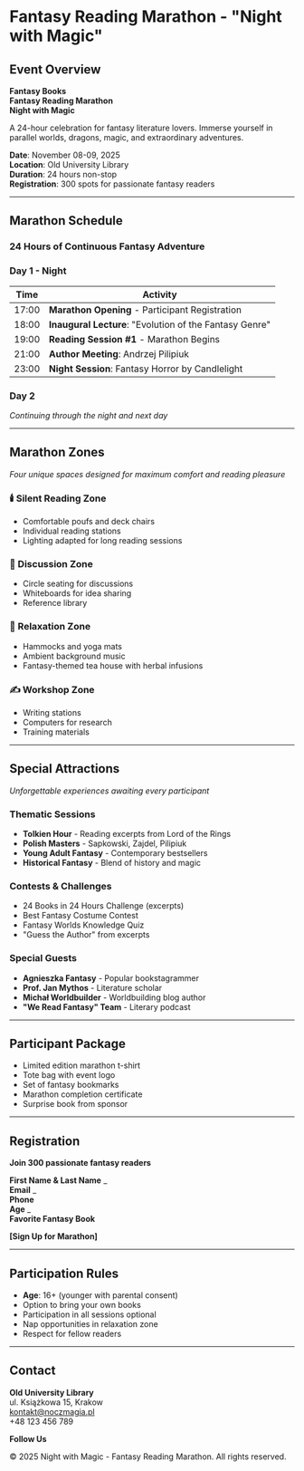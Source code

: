 # Fantasy Reading Marathon - "Night with Magic"

## Event Overview

**Fantasy Books**  
**Fantasy Reading Marathon**  
**Night with Magic**

A 24-hour celebration for fantasy literature lovers. Immerse yourself in parallel worlds, dragons, magic, and extraordinary adventures.

**Date**: November 08-09, 2025  
**Location**: Old University Library  
**Duration**: 24 hours non-stop  
**Registration**: 300 spots for passionate fantasy readers

---

## Marathon Schedule

### 24 Hours of Continuous Fantasy Adventure

### Day 1 - Night

| Time  | Activity                                                |
| ----- | ------------------------------------------------------- |
| 17:00 | **Marathon Opening** - Participant Registration         |
| 18:00 | **Inaugural Lecture**: "Evolution of the Fantasy Genre" |
| 19:00 | **Reading Session #1** - Marathon Begins                |
| 21:00 | **Author Meeting**: Andrzej Pilipiuk                    |
| 23:00 | **Night Session**: Fantasy Horror by Candlelight        |

### Day 2

_Continuing through the night and next day_

---

## Marathon Zones

_Four unique spaces designed for maximum comfort and reading pleasure_

### 🕯️ Silent Reading Zone

-   Comfortable poufs and deck chairs
-   Individual reading stations
-   Lighting adapted for long reading sessions

### 💬 Discussion Zone

-   Circle seating for discussions
-   Whiteboards for idea sharing
-   Reference library

### 🌿 Relaxation Zone

-   Hammocks and yoga mats
-   Ambient background music
-   Fantasy-themed tea house with herbal infusions

### ✍️ Workshop Zone

-   Writing stations
-   Computers for research
-   Training materials

---

## Special Attractions

_Unforgettable experiences awaiting every participant_

### Thematic Sessions

-   **Tolkien Hour** - Reading excerpts from Lord of the Rings
-   **Polish Masters** - Sapkowski, Zajdel, Pilipiuk
-   **Young Adult Fantasy** - Contemporary bestsellers
-   **Historical Fantasy** - Blend of history and magic

### Contests & Challenges

-   24 Books in 24 Hours Challenge (excerpts)
-   Best Fantasy Costume Contest
-   Fantasy Worlds Knowledge Quiz
-   "Guess the Author" from excerpts

### Special Guests

-   **Agnieszka Fantasy** - Popular bookstagrammer
-   **Prof. Jan Mythos** - Literature scholar
-   **Michał Worldbuilder** - Worldbuilding blog author
-   **"We Read Fantasy" Team** - Literary podcast

---

## Participant Package

-   Limited edition marathon t-shirt
-   Tote bag with event logo
-   Set of fantasy bookmarks
-   Marathon completion certificate
-   Surprise book from sponsor

---

## Registration

**Join 300 passionate fantasy readers**

**First Name & Last Name** _  
**Email** _  
**Phone**  
**Age** \_  
**Favorite Fantasy Book**

**[Sign Up for Marathon]**

---

## Participation Rules

-   **Age**: 16+ (younger with parental consent)
-   Option to bring your own books
-   Participation in all sessions optional
-   Nap opportunities in relaxation zone
-   Respect for fellow readers

---

## Contact

**Old University Library**  
ul. Książkowa 15, Krakow  
kontakt@noczmagia.pl  
+48 123 456 789

**Follow Us**

© 2025 Night with Magic - Fantasy Reading Marathon. All rights reserved.
